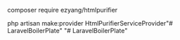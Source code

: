 composer require ezyang/htmlpurifier


php artisan make:provider HtmlPurifierServiceProvider"# LaravelBoilerPlate" 
"# LaravelBoilerPlate" 
